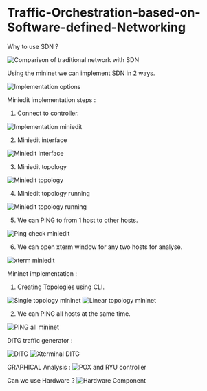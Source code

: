 # Traffic-Orchestration-based-on-Software-defined-Networking

Why to use SDN ? 

![Comparison of traditional network with SDN](https://github.com/ASNR1010/Traffic-Orchestration-based-on-Software-defined-Networking/blob/main/Images/Comparison%20between%20traditional%20and%20SDN.png) 

Using the mininet we can implement SDN in 2 ways.

![Implementation options](https://github.com/ASNR1010/Traffic-Orchestration-based-on-Software-defined-Networking/blob/main/Images/Implementation%20options.png)

Miniedit implementation steps : 

1. Connect to controller.

![Implementation miniedit](https://github.com/ASNR1010/Traffic-Orchestration-based-on-Software-defined-Networking/blob/main/Images/Implementation%20miniedit.png)

2. Miniedit interface

![Miniedit interface](https://github.com/ASNR1010/Traffic-Orchestration-based-on-Software-defined-Networking/blob/main/Images/Miniedit%20interface.png)

3. Miniedit topology

![Miniedit topology](https://github.com/ASNR1010/Traffic-Orchestration-based-on-Software-defined-Networking/blob/main/Images/Miniedit%20topology.png)

4. Miniedit topology running

![Miniedit topology running](https://github.com/ASNR1010/Traffic-Orchestration-based-on-Software-defined-Networking/blob/main/Images/Miniedit%20topology%20running.png)

5. We can PING to from 1 host to other hosts.

![Ping check miniedit](https://github.com/ASNR1010/Traffic-Orchestration-based-on-Software-defined-Networking/blob/main/Images/Ping%20check%20miniedit.png)

6. We can open xterm window for any two hosts for analyse.

![xterm miniedit](https://github.com/ASNR1010/Traffic-Orchestration-based-on-Software-defined-Networking/blob/main/Images/xterm%20miniedit.png)


Mininet implementation :

1. Creating Topologies using CLI.

![Single topology mininet](https://github.com/ASNR1010/Traffic-Orchestration-based-on-Software-defined-Networking/blob/main/Images/Single%20topology%20mininet.png)
![Linear topology mininet](https://github.com/ASNR1010/Traffic-Orchestration-based-on-Software-defined-Networking/blob/main/Images/Linear%20topology.png)

2. We can PING all hosts at the same time.

![PING all mininet](https://github.com/ASNR1010/Traffic-Orchestration-based-on-Software-defined-Networking/blob/main/Images/Pingall%20mininet.png)

DITG traffic generator :

![DITG](https://github.com/ASNR1010/Traffic-Orchestration-based-on-Software-defined-Networking/blob/main/Images/DITG.png)
![Xterminal DITG](https://github.com/ASNR1010/Traffic-Orchestration-based-on-Software-defined-Networking/blob/main/Images/Xterminal%20DITG.png)

GRAPHICAL Analysis :
![POX and RYU controller](https://github.com/ASNR1010/Traffic-Orchestration-based-on-Software-defined-Networking/blob/main/Images/POX%20and%20RYU%20controller.png)

Can we use Hardware ?
![Hardware Component](https://github.com/ASNR1010/Traffic-Orchestration-based-on-Software-defined-Networking/blob/main/Images/Harware%20comp.png)

